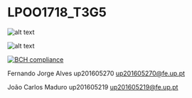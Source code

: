 # LPOO1718_T3G5

![alt text](https://github.com/Raidenkyu/LPOO1718_T3G5/blob/master/PIT_print.png)

![alt text](https://github.com/Raidenkyu/LPOO1718_T3G5/blob/master/Coverage_print.png)

[![BCH compliance](https://bettercodehub.com/edge/badge/Raidenkyu/LPOO1718_T3G5?branch=master&token=13dbf6f597ddf8bfd2b99b754703efbb3a5f9349)](https://bettercodehub.com/)

Fernando Jorge Alves up201605270 up201605270@fe.up.pt

João Carlos Maduro up201605219 up201605219@fe.up.pt
